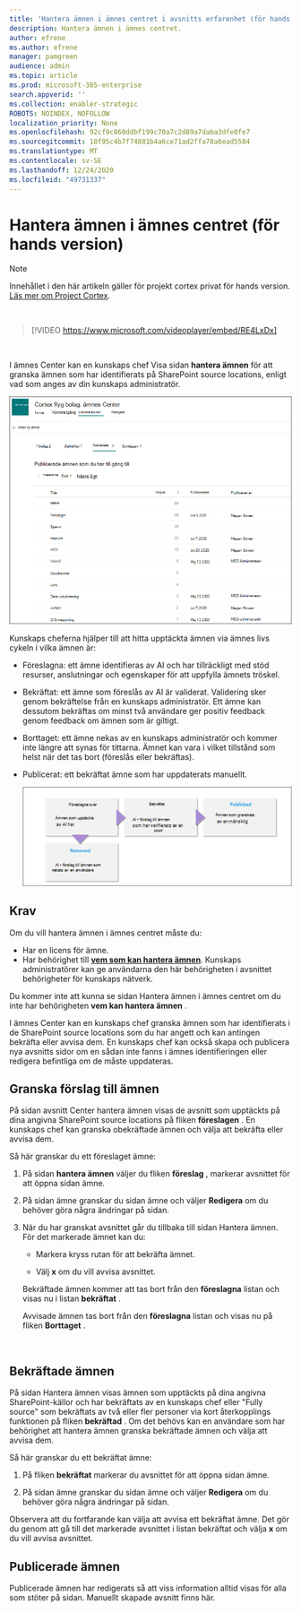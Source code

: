 ```yaml
---
title: 'Hantera ämnen i ämnes centret i avsnitts erfarenhet (för hands version) '
description: Hantera ämnen i ämnes centret.
author: efrene
ms.author: efrene
manager: pamgreen
audience: admin
ms.topic: article
ms.prod: microsoft-365-enterprise
search.appverid: ''
ms.collection: enabler-strategic
ROBOTS: NOINDEX, NOFOLLOW
localization_priority: None
ms.openlocfilehash: 92cf9c860ddbf199c70a7c2d89a7daba3dfe0fe7
ms.sourcegitcommit: 18f95c4b7f74881b4a6ce71ad2ffa78a6ead5584
ms.translationtype: MT
ms.contentlocale: sv-SE
ms.lasthandoff: 12/24/2020
ms.locfileid: "49731337"
---
```

# <a name="manage-topics-in-the-topic-center-preview"></a>Hantera ämnen i ämnes centret (för hands version)

> [!Note] 
> Innehållet i den här artikeln gäller för projekt cortex privat för hands version. [Läs mer om Project Cortex](https://aka.ms/projectcortex).

</br>

> [!VIDEO https://www.microsoft.com/videoplayer/embed/RE4LxDx]  

</br>


I ämnes Center kan en kunskaps chef Visa sidan **hantera ämnen** för att granska ämnen som har identifierats på SharePoint source locations, enligt vad som anges av din kunskaps administratör.  

   ![Ämnes Center](../media/knowledge-management/topic-center.png) </br> 



Kunskaps cheferna hjälper till att hitta upptäckta ämnen via ämnes livs cykeln i vilka ämnen är:

- Föreslagna: ett ämne identifieras av AI och har tillräckligt med stöd resurser, anslutningar och egenskaper för att uppfylla ämnets tröskel.
- Bekräftat: ett ämne som föreslås av AI är validerat. Validering sker genom bekräftelse från en kunskaps administratör. Ett ämne kan dessutom bekräftas om minst två användare ger positiv feedback genom feedback om ämnen som är giltigt.
- Borttaget: ett ämne nekas av en kunskaps administratör och kommer inte längre att synas för tittarna. Ämnet kan vara i vilket tillstånd som helst när det tas bort (föreslås eller bekräftas). 
- Publicerat: ett bekräftat ämne som har uppdaterats manuellt.

   ![Ämnes livscykel diagram](../media/knowledge-management/topic-lifecycle.png) </br> 

## <a name="requirements"></a>Krav

Om du vill hantera ämnen i ämnes centret måste du:
- Har en licens för ämne.
- Har behörighet till [**vem som kan hantera ämnen**](https://docs.microsoft.com/microsoft-365/knowledge/topic-experiences-user-permissions). Kunskaps administratörer kan ge användarna den här behörigheten i avsnittet behörigheter för kunskaps nätverk. 

Du kommer inte att kunna se sidan Hantera ämnen i ämnes centret om du inte har behörigheten **vem kan hantera ämnen** .

I ämnes Center kan en kunskaps chef granska ämnen som har identifierats i de SharePoint source locations som du har angett och kan antingen bekräfta eller avvisa dem. En kunskaps chef kan också skapa och publicera nya avsnitts sidor om en sådan inte fanns i ämnes identifieringen eller redigera befintliga om de måste uppdateras.


## <a name="review-suggested-topics"></a>Granska förslag till ämnen

På sidan avsnitt Center hantera ämnen visas de avsnitt som upptäckts på dina angivna SharePoint source locations på fliken **föreslagen** . En kunskaps chef kan granska obekräftade ämnen och välja att bekräfta eller avvisa dem.

Så här granskar du ett föreslaget ämne:

1. På sidan **hantera ämnen** väljer du fliken **föreslag** , markerar avsnittet för att öppna sidan ämne.</br>

2. På sidan ämne granskar du sidan ämne och väljer **Redigera** om du behöver göra några ändringar på sidan.

3. När du har granskat avsnittet går du tillbaka till sidan Hantera ämnen. För det markerade ämnet kan du:

   - Markera kryss rutan för att bekräfta ämnet.
    
   - Välj **x** om du vill avvisa avsnittet.

    Bekräftade ämnen kommer att tas bort från den **föreslagna** listan och visas nu i listan **bekräftat** .

    Avvisade ämnen tas bort från den **föreslagna** listan och visas nu på fliken **Borttaget** .

   </br> 

## <a name="confirmed-topics"></a>Bekräftade ämnen

På sidan Hantera ämnen visas ämnen som upptäckts på dina angivna SharePoint-källor och har bekräftats av en kunskaps chef eller "Fully source" som bekräftats av två eller fler personer via kort återkopplings funktionen på fliken **bekräftad** . Om det behövs kan en användare som har behörighet att hantera ämnen granska bekräftade ämnen och välja att avvisa dem.

Så här granskar du ett bekräftat ämne:

1. På fliken **bekräftat** markerar du avsnittet för att öppna sidan ämne.</br>

2. På sidan ämne granskar du sidan ämne och väljer **Redigera** om du behöver göra några ändringar på sidan.

Observera att du fortfarande kan välja att avvisa ett bekräftat ämne.  Det gör du genom att gå till det markerade avsnittet i listan bekräftat och välja **x** om du vill avvisa avsnittet.

## <a name="published-topics"></a>Publicerade ämnen
Publicerade ämnen har redigerats så att viss information alltid visas för alla som stöter på sidan. Manuellt skapade avsnitt finns här.




